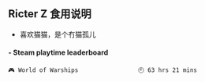 ## Ricter Z 食用说明
- 喜欢猫猫，是个冇猫孤儿

<!-- steam-box start -->
#### - Steam playtime leaderboard
```text
🎮 World of Warships                 🕘 63 hrs 21 mins
```
<!-- Powered by https://github.com/YouEclipse/steam-box . -->
<!-- steam-box end -->
